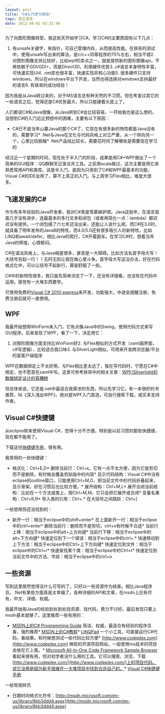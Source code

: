 ```yaml
---
layout: post
title: "C#入门学习体验"
tags: 其它语言
date: 2012-08-01 02:32:46
---
```


为了向图形图像转型，我这些天开始学习C#。学习C#的主要原因有以下几点：

1.  有unsafe关键字，有指针，可自己管理内存，从而提高性能。在铁哥的测试中，使用unsafe写出来的算法，是c/c++同等程序的75%左右，相当不错2.  对图形图像支持比较好，比如wpf的卖点之一，就是提供新的图形图像api，不再依赖于GDI/GDI+，而是Direct3D，利用硬件优势3.  c#语言本身特性丰富，可快速实现UI4.  .net库也很丰富，快速实现非核心功能5.  很多硬件只支持windows，所以在windows平台下开发，当然也得选择对windows支持最好的语言6.  有铁哥的成功经验！

因为我是从Java转过来的，对于MS语言总有种天然的不习惯。但在考查过其它的一些语言之后，觉得还是C#优势最大，所以只能硬着头皮上了。

人们都说C#和Java很像，从Java转到C#会比较容易，一开始我也是这么想的。没想到C#的入门远比预想中的困难，主要有以下原因：

*   C#已不是当年山寨Java的那个C#了，它现在有很多新的特性都是Java没有的，需要学习*   .Net与Java在文化与代码风格上对立严重，从一个转向另一个，心里比较抵触*   .Net产品线比较长，需要花时间了解哪些是需要现在学习的

经过近一个星期的时间，现在处于半入门的阶段，成果是用C#+WPF做出了一个简单的GUI程序：QQ群聊天记录合并工具。之前用scala做过，这次主要是用它来熟悉常用API和类库。说是半入门，是因为只用到了C#和WPF最基本的功能，Visual C#的IDE会用了，算不上真正的入门。与上周学习Flex相比，难度大很多。

## 飞速发展的C#

作为有多年经验的Java开发者，我对C#真是羡慕嫉妒恨。Java这些年，在语言层面几乎没有进步，连最基本的多行文本和闭包（或者再简化一点：lambda）都迟迟没有提供。一个闭包搞了六七年还没出来，还能让人说什么呢。而C#在3.0时，就具备了明年发布的Java8的特性，而4.0/5.0还有很多吸引人的新特性，比如LINQ和await/defer。相比Java的爬行，C#开着跑车。在学习C#时，想着当年Java的辉煌，心情郁闷。

C#在语法风格上，与Java相差很多，甚至是一大障碍。比如方法名首字母大写！大括号另起一行！！无时无刻让我在做心里斗争。首字母大写这没办法，好在代码格式化中，可以让括号不起新行，算是舒服了一些。

C#中的新特性很多，我只是先简单浏览了一下，还没有详细看，也没有在代码中运用。感觉有一大堆东西要学。

可使用免费的[Visual C# 2010 express](http://download.microsoft.com/download/c/a/9/ca988e8a-c0ea-4813-88dc-c23a37ac2ac2/vcs_web.exe)来开发，功能强大，中途会提醒注册，免费注册后就可一直使用。

## WPF

我最开始想用WinForm来入门，它有点像Java中的Swing，使用代码方式来写GUI程序。后来发现了WPF，看了一下，决定用它：

1.  对图形图像方面支持比WinForm好2.  与Flex相似的方式开发（xaml画界面，c#写逻辑），比较适合我口味3.  与SilverLight相似，可用来开发跨浏览器/平台的富客户端程序

WPF在数据绑定上不太好用，与Flex相比差太远了，我在写代码时，宁愿在C#中绑定，也不愿意在xaml中写。这里可参考铁哥中的相关文章：[WPF/Silverlight的数据绑定设计的真糟糕](http://www.cnblogs.com/xiaotie/archive/2011/02/14/1953993.html)

但总体来说，它还是.net中最适合我需求的东西，所以先学习它。有一本很好的书推荐，叫《深入浅出WPF》，绝对是WPF入门首选，可自行搜索下载，或买本支持作者。

## Visual C#快捷键

从eclipse转来使用Visual C#，觉得十分不方便。特别是以前习惯的那些快捷键，现在都不能用了。

下载这份[快捷键手册](http://download.microsoft.com/download/e/7/9/e79cce22-b196-4b9f-9ea7-b1a21f5342e9/VCSharp_2005.zip)，很有用。

我常用的一些快捷键：

*   格式化：Ctrl+E,D*   删除当前行：Ctrl+x。它有一点不太方便，因为它是剪切而不是删除，有时候会覆盖剪贴版中的内容*   显示代码结构：Visual C#中没有eclipse的outline窗口，只能使用Ctrl+M,O，把当前文件中的代码折叠起来，显示骨架。好在习惯后也比较方便。*   展开结构：Ctrl+M,L*   展开合闭当前结构：比如在一个方法或类上，按Ctrl+M,M，它只会把它展开或合闭*   变量名重构：Ctrl+R,R*   导入类的引用：Ctrl+.*   在大括号之间跳跃：Ctrl+]

一些想用但还没找到的：

*   新开一行：相当于eclipse中的shift+enter*   在上面新开一行：相当于eclipse中的ctrl+enter*   删除当前行：删除而不是剪切，ctrl+x有时候不合适*   当前行上移：相当于eclipse中的alt+上方向键*   当前行下移：相当于eclipse中的alt+下方向键*   快速定位到下一个错误：相当于eclipse中的ctrl+.*   快速移动到上下方法：相当于eclipse中的Ctrl+上下方向键*   快速定位到文件：相当于eclipse中的Ctrl+r*   快速查找某个类：相当于eclipse中的Ctrl+t*   快速定位到当前文件中的方法、字段：相当于eclipse中的ctrl+o

## 一些资源

写到这里居然觉得没什么可写的了，只好以一些资源作为结束。相比Java程序员，.Net有某些方面真是太幸福了。各种详细的API和文章，在msdn上应有尽有，中文、详细、权威。

我最开始按Java的经验到处到处找资源、找代码，费力不讨好。最后发现只要上msdn基本就够了。这里推荐一些有用的：

*   [MSDN上的C# Programming Guide](http://msdn.microsoft.com/en-us/library/67ef8sbd(v=vs.80)) 简洁、权威，最适合有经验的程序员看，强烈推荐*   [MSDN上的C#教程](http://msdn.microsoft.com/zh-cn/library/aa288436(v=vs.71).aspx)*   [LINQPad](http://www.linqpad.net/) 一个小工具，可直接运行C#代码，看结果。有时候想测试一些代码比较方便*   [http://www.codeplex.com](http://www.codeplex.com) 微软的开源项目网站，一般使用ms技术的项目会放在它上面。*   [Microsoft All-In-One Code Framework Sample Browser](http://1code.codeplex.com/) 看起来很有用，但对初学者没什么用的工具。它可以搜索、浏览、下载[http://www.codeplex.com/](http://www.codeplex.com/)上的项目代码。说它没用是因为新手很难在一大堆项目中找到合适自己的。*   [Visual C#快捷键手册](http://download.microsoft.com/download/e/7/9/e79cce22-b196-4b9f-9ea7-b1a21f5342e9/VCSharp_2005.zip)

一些常用碎页

*   日期时间格式化符号：[http://msdn.microsoft.com/en-us/library/8kb3ddd4.aspx](http://msdn.microsoft.com/en-us/library/8kb3ddd4.aspx)
